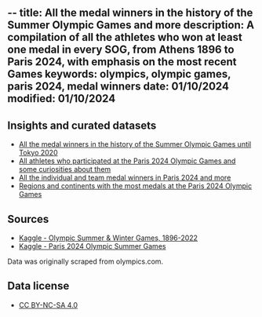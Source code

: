 --
title: All the medal winners in the history of the Summer Olympic Games and more 
description: A compilation of all the athletes who won at least one medal in every SOG, from Athens 1896 to Paris 2024, with emphasis on the most recent Games
keywords: olympics, olympic games, paris 2024, medal winners
date: 01/10/2024
modified: 01/10/2024
--

## Insights and curated datasets

- [All the medal winners in the history of the Summer Olympic Games until Tokyo 2020](https://datahub.io/@cheredia19/all-medallists-until-tokyo-2020)
- [All athletes who participated at the Paris 2024 Olympic Games and some curiosities about them](https://datahub.io/@cheredia19/paris-2024-osg-athletes)
- [All the individual and team medal winners in Paris 2024 and more](https://datahub.io/@cheredia19/paris-2024-medals-and-medallists)
- [Regions and continents with the most medals at the Paris 2024 Olympic Games](https://datahub.io/@cheredia19/paris-2024-olympics)

## Sources

- [Kaggle - Olympic Summer & Winter Games, 1896-2022](https://www.kaggle.com/datasets/piterfm/olympic-games-medals-19862018?select=olympic_medals.csv)
- [Kaggle - Paris 2024 Olympic Summer Games](https://www.kaggle.com/datasets/piterfm/paris-2024-olympic-summer-games)

Data was originally scraped from olympics.com.

## Data license

- [CC BY-NC-SA 4.0](https://creativecommons.org/licenses/by-nc-sa/4.0/)
